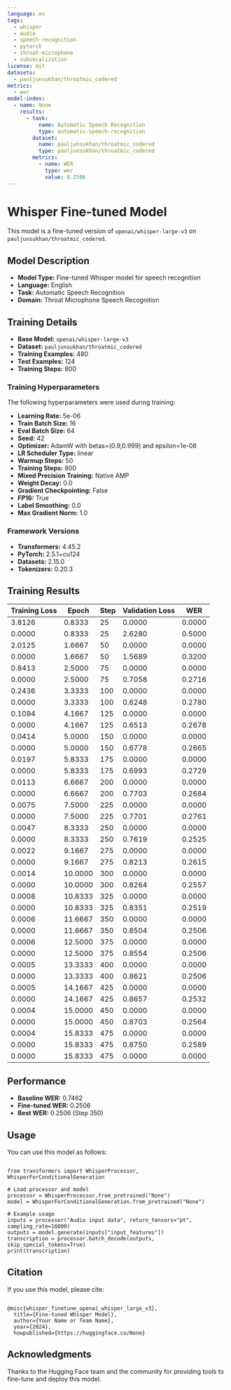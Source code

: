 ```yaml
---
language: en
tags:
  - whisper
  - audio
  - speech-recognition
  - pytorch
  - throat-microphone
  - subvocalization
license: mit
datasets:
  - pauljunsukhan/throatmic_codered
metrics:
  - wer
model-index:
  - name: None
    results:
      - task: 
          name: Automatic Speech Recognition
          type: automatic-speech-recognition
        dataset:
          name: pauljunsukhan/throatmic_codered
          type: pauljunsukhan/throatmic_codered
        metrics:
          - name: WER
            type: wer
            value: 0.2506
---
```


# Whisper Fine-tuned Model

This model is a fine-tuned version of `openai/whisper-large-v3` on `pauljunsukhan/throatmic_codered`.

## Model Description
- **Model Type:** Fine-tuned Whisper model for speech recognition
- **Language:** English
- **Task:** Automatic Speech Recognition
- **Domain:** Throat Microphone Speech Recognition

## Training Details
- **Base Model:** `openai/whisper-large-v3`
- **Dataset:** `pauljunsukhan/throatmic_codered`
- **Training Examples:** 480
- **Test Examples:** 124
- **Training Steps:** 800

### Training Hyperparameters
The following hyperparameters were used during training:
- **Learning Rate:** 5e-06
- **Train Batch Size:** 16
- **Eval Batch Size:** 64
- **Seed:** 42
- **Optimizer:** AdamW with betas=(0.9,0.999) and epsilon=1e-08
- **LR Scheduler Type:** linear
- **Warmup Steps:** 50
- **Training Steps:** 800
- **Mixed Precision Training:** Native AMP
- **Weight Decay:** 0.0
- **Gradient Checkpointing:** False
- **FP16:** True
- **Label Smoothing:** 0.0
- **Max Gradient Norm:** 1.0

### Framework Versions
- **Transformers:** 4.45.2
- **PyTorch:** 2.5.1+cu124
- **Datasets:** 2.15.0
- **Tokenizers:** 0.20.3

## Training Results
| Training Loss | Epoch | Step | Validation Loss | WER |
|--------------|--------|------|-----------------|-----|
| 3.8126 | 0.8333 | 25 | 0.0000 | 0.0000 |
| 0.0000 | 0.8333 | 25 | 2.6280 | 0.5000 |
| 2.0125 | 1.6667 | 50 | 0.0000 | 0.0000 |
| 0.0000 | 1.6667 | 50 | 1.5689 | 0.3200 |
| 0.8413 | 2.5000 | 75 | 0.0000 | 0.0000 |
| 0.0000 | 2.5000 | 75 | 0.7058 | 0.2716 |
| 0.2436 | 3.3333 | 100 | 0.0000 | 0.0000 |
| 0.0000 | 3.3333 | 100 | 0.6248 | 0.2780 |
| 0.1094 | 4.1667 | 125 | 0.0000 | 0.0000 |
| 0.0000 | 4.1667 | 125 | 0.6513 | 0.2678 |
| 0.0414 | 5.0000 | 150 | 0.0000 | 0.0000 |
| 0.0000 | 5.0000 | 150 | 0.6778 | 0.2665 |
| 0.0197 | 5.8333 | 175 | 0.0000 | 0.0000 |
| 0.0000 | 5.8333 | 175 | 0.6993 | 0.2729 |
| 0.0113 | 6.6667 | 200 | 0.0000 | 0.0000 |
| 0.0000 | 6.6667 | 200 | 0.7703 | 0.2684 |
| 0.0075 | 7.5000 | 225 | 0.0000 | 0.0000 |
| 0.0000 | 7.5000 | 225 | 0.7701 | 0.2761 |
| 0.0047 | 8.3333 | 250 | 0.0000 | 0.0000 |
| 0.0000 | 8.3333 | 250 | 0.7619 | 0.2525 |
| 0.0022 | 9.1667 | 275 | 0.0000 | 0.0000 |
| 0.0000 | 9.1667 | 275 | 0.8213 | 0.2615 |
| 0.0014 | 10.0000 | 300 | 0.0000 | 0.0000 |
| 0.0000 | 10.0000 | 300 | 0.8264 | 0.2557 |
| 0.0008 | 10.8333 | 325 | 0.0000 | 0.0000 |
| 0.0000 | 10.8333 | 325 | 0.8351 | 0.2519 |
| 0.0006 | 11.6667 | 350 | 0.0000 | 0.0000 |
| 0.0000 | 11.6667 | 350 | 0.8504 | 0.2506 |
| 0.0006 | 12.5000 | 375 | 0.0000 | 0.0000 |
| 0.0000 | 12.5000 | 375 | 0.8554 | 0.2506 |
| 0.0005 | 13.3333 | 400 | 0.0000 | 0.0000 |
| 0.0000 | 13.3333 | 400 | 0.8621 | 0.2506 |
| 0.0005 | 14.1667 | 425 | 0.0000 | 0.0000 |
| 0.0000 | 14.1667 | 425 | 0.8657 | 0.2532 |
| 0.0004 | 15.0000 | 450 | 0.0000 | 0.0000 |
| 0.0000 | 15.0000 | 450 | 0.8703 | 0.2564 |
| 0.0004 | 15.8333 | 475 | 0.0000 | 0.0000 |
| 0.0000 | 15.8333 | 475 | 0.8750 | 0.2589 |
| 0.0000 | 15.8333 | 475 | 0.0000 | 0.0000 |


## Performance
- **Baseline WER:** 0.7462
- **Fine-tuned WER:** 0.2506
- **Best WER:** 0.2506 (Step 350)

## Usage

You can use this model as follows:

<pre><code class="language-python">
from transformers import WhisperProcessor, WhisperForConditionalGeneration

# Load processor and model
processor = WhisperProcessor.from_pretrained("None")
model = WhisperForConditionalGeneration.from_pretrained("None")

# Example usage
inputs = processor("Audio input data", return_tensors="pt", sampling_rate=16000)
outputs = model.generate(inputs["input_features"])
transcription = processor.batch_decode(outputs, skip_special_tokens=True)
print(transcription)
</code></pre>

## Citation
If you use this model, please cite:

<pre><code class="language-bibtex">
@misc{whisper_finetune_openai_whisper_large_v3},
  title={Fine-tuned Whisper Model},
  author={Your Name or Team Name},
  year={2024},
  howpublished={https://huggingface.co/None}
</code></pre>

## Acknowledgments
Thanks to the Hugging Face team and the community for providing tools to fine-tune and deploy this model.
